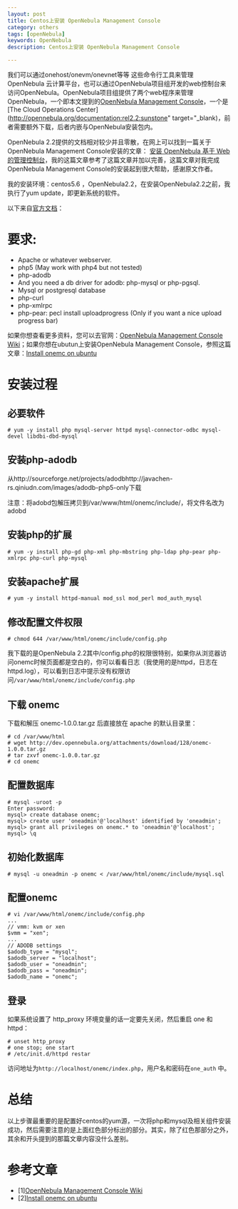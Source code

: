 ```yaml
---
layout: post
title: Centos上安装 OpenNebula Management Console
category: others
tags: [openNebula]
keywords: OpenNebula 
description: Centos上安装 OpenNebula Management Console

---
```


我们可以通过onehost/onevm/onevnet等等 这些命令行工具来管理 OpenNebula 云计算平台，也可以通过OpenNebula项目组开发的web控制台来访问OpenNebula。OpenNebula项目组提供了两个web程序来管理OpenNebula，一个即本文提到的[OpenNebula Management Console](http://dev.opennebula.org/projects/management-console)，一个是[The Cloud Operations Center](http://opennebula.org/documentation:rel2.2:sunstone" target="_blank)，前者需要额外下载，后者内嵌与OpenNebula安装包内。

OpenNebula 2.2提供的文档相对较少并且零散，在网上可以找到一篇关于OpenNebula Management Console安装的文章：
[安装 OpenNebula 基于 Web 的管理控制台](http://www.vpsee.com/2011/03/install-opennebula-management-console-on-centos/)，我的这篇文章参考了这篇文章并加以完善，这篇文章对我完成OpenNebula Management Console的安装起到很大帮助，感谢原文作者。

我的安装环境：centos5.6 ，OpenNebula2.2，在安装OpenNebula2.2之前，我执行了yum update，即更新系统的软件。

以下来自[官方文档](http://dev.opennebula.org/projects/management-console/wiki)：

# 要求:

- Apache or whatever webserver.
- php5 (May work with php4 but not tested)
- php-adodb
- And you need a db driver for adodb: php-mysql or php-pgsql.
- Mysql or postgresql database
- php-curl
- php-xmlrpc
- php-pear: pecl install uploadprogress (Only if you want a nice upload progress bar)

如果你想查看更多资料，您可以去官网：[OpenNebula Management Console Wiki](http://dev.opennebula.org/projects/management-console/wiki)；如果你想在ubutun上安装OpenNebula Management Console，参照这篇文章：[Install onemc on ubuntu](http://dev.opennebula.org/projects/management-console/wiki/onemc_install_ubuntu)

# 安装过程

## 必要软件

	# yum -y install php mysql-server httpd mysql-connector-odbc mysql-devel libdbi-dbd-mysql

## 安装php-adodb

从http://sourceforge.net/projects/adodbhttp://javachen-rs.qiniudn.com/images/adodb-php5-only下载 

注意：将adobd包解压拷贝到/var/www/html/onemc/include/，将文件名改为adobd

## 安装php的扩展

	# yum -y install php-gd php-xml php-mbstring php-ldap php-pear php-xmlrpc php-curl php-mysql

## 安装apache扩展

	# yum -y install httpd-manual mod_ssl mod_perl mod_auth_mysql

## 修改配置文件权限

	# chmod 644 /var/www/html/onemc/include/config.php

我下载的是OpenNebula 2.2其中/config.php的权限很特别，如果你从浏览器访问onemc时候页面都是空白的，你可以看看日志（我使用的是httpd，日志在httpd.log），可以看到日志中提示没有权限访问`/var/www/html/onemc/include/config.php`

## 下载 onemc

下载和解压 onemc-1.0.0.tar.gz 后直接放在 apache 的默认目录里：

	# cd /var/www/html
	# wget http://dev.opennebula.org/attachments/download/128/onemc-1.0.0.tar.gz
	# tar zxvf onemc-1.0.0.tar.gz
	# cd onemc

## 配置数据库

	# mysql -uroot -p
	Enter password:
	mysql> create database onemc;
	mysql> create user 'oneadmin'@'localhost' identified by 'oneadmin';
	mysql> grant all privileges on onemc.* to 'oneadmin'@'localhost';
	mysql> \q

## 初始化数据库

	# mysql -u oneadmin -p onemc < /var/www/html/onemc/include/mysql.sql

## 配置onemc

	# vi /var/www/html/onemc/include/config.php
	...
	// vmm: kvm or xen
	$vmm = "xen";
	...
	// ADODB settings
	$adodb_type = "mysql";
	$adodb_server = "localhost";
	$adodb_user = "oneadmin";
	$adodb_pass = "oneadmin";
	$adodb_name = "onemc";

## 登录

如果系统设置了 http_proxy 环境变量的话一定要先关闭，然后重启 one 和 httpd：

	# unset http_proxy
	# one stop; one start
	# /etc/init.d/httpd restar

访问地址为`http://localhost/onemc/index.php`，用户名和密码在`one_auth` 中。

# 总结

以上步骤最重要的是配置好centos的yum源，一次将php和mysql及相关组件安装成功，然后需要注意的是上面红色部分标出的部分。其实，除了红色那部分之外，其余和开头提到的那篇文章内容没什么差别。

# 参考文章

- [1][OpenNebula Management Console Wiki](http://dev.opennebula.org/projects/management-console/wiki)
- [2][Install onemc on ubuntu](http://dev.opennebula.org/projects/management-console/wiki/onemc_install_ubuntu)
